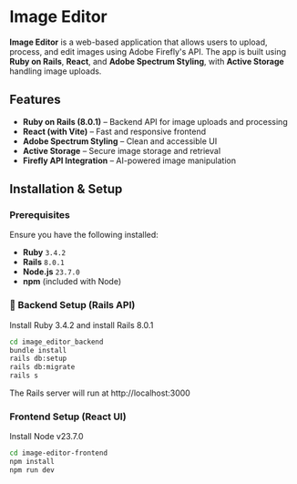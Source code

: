 # Image Editor

**Image Editor** is a web-based application that allows users to upload, process, and edit images using Adobe Firefly's API. The app is built using **Ruby on Rails**, **React**, and **Adobe Spectrum Styling**, with **Active Storage** handling image uploads.

## Features

-  **Ruby on Rails (8.0.1)** – Backend API for image uploads and processing  
-  **React (with Vite)** – Fast and responsive frontend  
-  **Adobe Spectrum Styling** – Clean and accessible UI  
-  **Active Storage** – Secure image storage and retrieval  
-  **Firefly API Integration** – AI-powered image manipulation  

##  Installation & Setup

###  Prerequisites

Ensure you have the following installed:

- **Ruby** `3.4.2`
- **Rails** `8.0.1`
- **Node.js** `23.7.0`
- **npm** (included with Node)

### 🔧 Backend Setup (Rails API)
Install Ruby 3.4.2 and install Rails 8.0.1
```sh
cd image_editor_backend
bundle install
rails db:setup
rails db:migrate
rails s
```
The Rails server will run at http://localhost:3000

### Frontend Setup (React UI)
Install Node v23.7.0
```sh
cd image-editor-frontend
npm install
npm run dev
```
